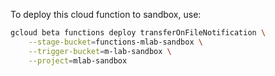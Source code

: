 To deploy this cloud function to sandbox, use:
 ```bash
 gcloud beta functions deploy transferOnFileNotification \
     --stage-bucket=functions-mlab-sandbox \
     --trigger-bucket=m-lab-sandbox \
     --project=mlab-sandbox
